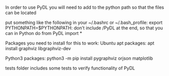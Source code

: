 In order to use PyDL you will need to add to the python path so
that the files can be located

put something like the following in your ~/.bashrc or ~/.bash_profile:
 export PYTHONPATH=$PYTHONPATH:<path to where you downloaded PyDL>
don't include /PyDL at the end, so that you can in Python do
 from PyDL import *

Packages you need to install for this to work:
Ubuntu apt packages:
 apt install graphviz libgraphviz-dev

Python3 packages:
 python3 -m pip install pygraphviz orjson matplotlib


tests folder includes some tests to verify functionality of PyDL
